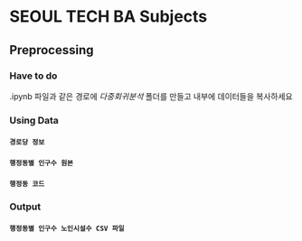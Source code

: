 # SEOUL TECH BA Subjects

## Preprocessing

### Have to do

.ipynb 파일과 같은 경로에 _다중회귀분석_ 폴더를 만들고 내부에 데이터들을 복사하세요

### Using Data

#### `경로당 정보`

#### `행정동별 인구수 원본`

#### `행정동 코드`

### Output

#### `행정동별 인구수 노인시설수 CSV 파일`
